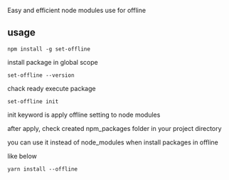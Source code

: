 Easy and efficient node modules use for offline

## usage

```
npm install -g set-offline
```

install package in global scope

```
set-offline --version
```

chack ready execute package

```
set-offline init
```

init keyword is apply offline setting to node modules

after apply, check created npm_packages folder in your project directory

you can use it instead of node_modules when install packages in offline

like below

```
yarn install --offline
```

